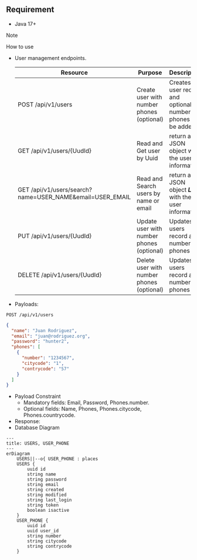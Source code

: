 
## Requirement
- Java 17+
> [!NOTE]
> How to use

- User management endpoints.

  | Resource                                                 | Purpose                                   | Description                                                     |
  |----------------------------------------------------------|-------------------------------------------|-----------------------------------------------------------------|
  | POST /api/v1/users                                       | Create user with number phones (optional) | Creates a user record and optionally number phones can be added |
  | GET /api/v1/users/{UudId}                                | Read and Get user by Uuid                 | return a JSON object with the user information.                 |
  | GET /api/v1/users/search?name=USER_NAME&email=USER_EMAIL | Read and Search users by name or email    | return a JSON object _**List**_ with the user information.      |
  | PUT /api/v1/users/{UudId}                                | Update user with number phones (optional) | Updates users record and numbers phones                         |
  | DELETE /api/v1/users/{UudId}                             | Delete user with number phones (optional) | Updates users record and numbers phones                         |

- Payloads:
```
POST /api/v1/users
```
```json
{
  "name": "Juan Rodriguez",
  "email": "juan@rodriguez.org",
  "password": "hunter2",
  "phones": [
    {
      "number": "1234567",
      "citycode": "1",
      "contrycode": "57"
    }
  ]
}
```
- Payload Constraint
  - Mandatory fields: Email, Password, Phones.number.
  - Optional fields: Name, Phones, Phones.citycode, Phones.countrycode.
- Response:
- Database Diagram

```mermaid
---
title: USERS, USER_PHONE
---
erDiagram
    USERS||--o{ USER_PHONE : places
    USERS {
        uuid id
        string name
        string password
        string email
        string created
        string modified
        string last_login
        string token
        boolean isactive
    }
    USER_PHONE {
        uuid id
        uuid user_id
        string number
        string citycode
        string contrycode
    }
```